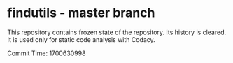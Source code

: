 # findutils - master branch

This repository contains frozen state of the repository.
Its history is cleared. It is used only for static code
analysis with Codacy.

Commit Time: 1700630998